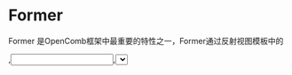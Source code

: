 # Former

Former 是OpenComb框架中最重要的特性之一，Former通过反射视图模板中的<form>,<input>,<select>,<textarea>标签信息，来自动处理对数据表的“增删改查”操作。

## 一个简单的例子

模板: exmaple/templates/bookForm.html
```html
<form method="post" collection="books" action="exmaple/book?_id={@$model._id}">

	<div>
		书名：<input type="text" name="name" />
	</div>

	<div>
		作者：<input type="text" name="author" />
	</div>

	<div>
		ISBN：<input type="text" name="isbn" />
	</div>

	<div>
		<input type="submit" name="保存" />
	</div>

</form>
```

控制器：exmaple/controllers/book.js
```javascript
module.exports = {

	view: "exmaple/templates/bookForm.html"

	, process: function(seed,nut){

		// 如果请求网页时提供 _id 参数，则从数据库内加载对应的记录，并用来填充表单，提交表单可在数据表里修改对应的记录
		// 否则，现实一个空的表单，提交后新建一笔记录
		nut.model._id = seed._id ;

		this.former().load(this.hold()) ;
	}

	, actions:{
		// 保存数据
		save: function(seed,nut){
			this.former().save(this.hold()) ;
		}

		, remove: function(seed,nut){
			// 从数据库删除文档
			this.former().remove(this.hold()) ;
		}

	}

}
```

如你所见，Former 让 MIS 里最常见的工作（“增删改查”）变得如此简单，Former 会如何工作，是由模板文件 form.html 里的标签决定。

而 OpenComb 的模板引擎(ocTemplate) 支持完整的jQuery DOM操作，这样一来，你就可以在其他扩展中控制模板文件中表单(<form>)的结构，从而扩展表单内容，这不需要修改任何源代码。

因此，你应该尽量使用 former 。



## 标签属性

Former 的秘密都集中在模板的标签上。

### <form> 标签可用的属性

Former 通过 <form> 标签的属性获悉数据表信息。

* [必须] collection 数据表名称，如果缺少这个属性，Former 不会做任何操作。
	> 在你debug的时候，应该优先检查这个属性

* [可选] keys='_id', Former.load()/save()/remve() 等操作查找doc的主键，可以是一个普通属性值表示字段名称（默认为 _id），也可以是一个表达式，返回数组格式的多个字段名称。

```javascript
<!-- 两个字段作为数据库查询依据 -->
<form collection="books" keys="@['author','bookName']">
	... ...
</form>
```

* [可选] autoIncreaseId, 自增型主键名称。

* [可选] name, 表单的名称，一个模板里可能有多个<form>，创建Former对象时可以指定<form>的名称

### <input>, <textarea>, <select> 标签可用的属性

Former 从 <form> 内的输入控件（<input>, <textarea>, <select> 等标签）中搜集对应的文档（document）字段信息。

* [必须] name 该<input>(或 <textarea>, <select>)对应的文档(document)字段。如果缺少name属性，Former 忽略该输入控件
	> 在你debug的时候，应该优先检查这个属性

* [可选] value, 输入控件的默认值，如果执行过 Former.load()/fillForm()，则文档中的数据会替代value中的值。

#### Former 支持的输入控件类型：

* <input type="text" >

* <input type="hidden" >

* <input type="radio" >

* <input type="checkbox" >

* <select>

* <select list>

* <textarea>


其他形式的html高级输入控件（例如富文本编辑器），实际上可以通过 <input type="hidden"> 将和 Former 协作。
